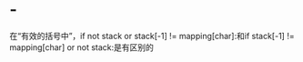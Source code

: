 # -
在“有效的括号中”，if not stack or stack[-1] != mapping[char]:和if stack[-1] != mapping[char] or not stack:是有区别的
